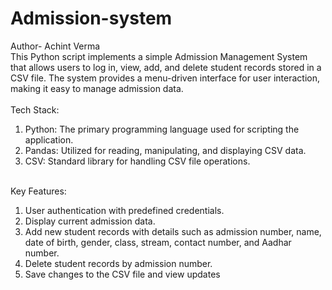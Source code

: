 # Admission-system
Author- Achint Verma
<br>
This Python script implements a simple Admission Management System that allows users to log in, view, add, and delete student records stored in a CSV file. The system provides a menu-driven interface for user interaction, making it easy to manage admission data.
<br>
<br>
Tech Stack:
<ol>
  <li>Python: The primary programming language used for scripting the application.</li>
  <li>Pandas: Utilized for reading, manipulating, and displaying CSV data.</li>
  <li>CSV: Standard library for handling CSV file operations.</li>
</ol>
<br>
Key Features:
<ol>
  <li>User authentication with predefined credentials.</li>
  <li>Display current admission data.</li>
  <li>Add new student records with details such as admission number, name, date of birth, gender, class, stream, contact number, and Aadhar number.</li>
  <li>Delete student records by admission number.</li>
  <li>Save changes to the CSV file and view updates</li>
</ol>


